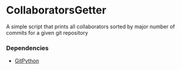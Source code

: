 <h1>CollaboratorsGetter</h1>
<p>A simple script that prints all collaborators sorted by major number of commits for a given git repository</p>
<h3>Dependencies</h3>
<p>
	<ul>
		<li><a href="https://github.com/gitpython-developers/GitPython">GitPython</a></li>
	</ul>
</p>
